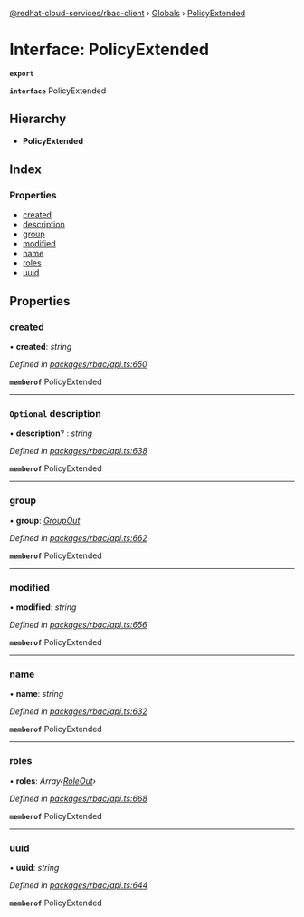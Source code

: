 [@redhat-cloud-services/rbac-client](../README.md) › [Globals](../globals.md) › [PolicyExtended](policyextended.md)

# Interface: PolicyExtended

**`export`** 

**`interface`** PolicyExtended

## Hierarchy

* **PolicyExtended**

## Index

### Properties

* [created](policyextended.md#created)
* [description](policyextended.md#optional-description)
* [group](policyextended.md#group)
* [modified](policyextended.md#modified)
* [name](policyextended.md#name)
* [roles](policyextended.md#roles)
* [uuid](policyextended.md#uuid)

## Properties

###  created

• **created**: *string*

*Defined in [packages/rbac/api.ts:650](https://github.com/leSamo/javascript-clients/blob/master/packages/rbac/api.ts#L650)*

**`memberof`** PolicyExtended

___

### `Optional` description

• **description**? : *string*

*Defined in [packages/rbac/api.ts:638](https://github.com/leSamo/javascript-clients/blob/master/packages/rbac/api.ts#L638)*

**`memberof`** PolicyExtended

___

###  group

• **group**: *[GroupOut](groupout.md)*

*Defined in [packages/rbac/api.ts:662](https://github.com/leSamo/javascript-clients/blob/master/packages/rbac/api.ts#L662)*

**`memberof`** PolicyExtended

___

###  modified

• **modified**: *string*

*Defined in [packages/rbac/api.ts:656](https://github.com/leSamo/javascript-clients/blob/master/packages/rbac/api.ts#L656)*

**`memberof`** PolicyExtended

___

###  name

• **name**: *string*

*Defined in [packages/rbac/api.ts:632](https://github.com/leSamo/javascript-clients/blob/master/packages/rbac/api.ts#L632)*

**`memberof`** PolicyExtended

___

###  roles

• **roles**: *Array‹[RoleOut](roleout.md)›*

*Defined in [packages/rbac/api.ts:668](https://github.com/leSamo/javascript-clients/blob/master/packages/rbac/api.ts#L668)*

**`memberof`** PolicyExtended

___

###  uuid

• **uuid**: *string*

*Defined in [packages/rbac/api.ts:644](https://github.com/leSamo/javascript-clients/blob/master/packages/rbac/api.ts#L644)*

**`memberof`** PolicyExtended

